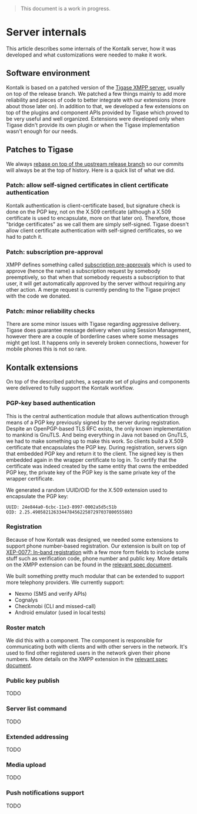 > This document is a work in progress.

Server internals
================
This article describes some internals of the Kontalk server, how it was
developed and what customizations were needed to make it work.


## Software environment
Kontalk is based on a patched version of the
[Tigase XMPP server](https://projects.tigase.org), usually on top of the
release branch. We patched a few things mainly to add more reliability and
pieces of code to better integrate with our extensions (more about those later
on).
In addition to that, we developed a few extensions on top of the plugins and
component APIs provided by Tigase which proved to be very useful and well
organized. Extensions were developed only when Tigase didn't provide its own
plugin or when the Tigase implementation wasn't enough for our needs.


## Patches to Tigase
We always [rebase on top of the upstream release branch](https://github.com/kontalk/tigase-server/commits/master)
so our commits will always be at the top of history. Here is a quick list of
what we did.

### Patch: allow self-signed certificates in client certificate authentication
Kontalk authentication is client-certificate based, but signature check is done
on the PGP key, not on the X.509 certificate (although a X.509 certificate is
used to encapsulate, more on that later on). Therefore, those "bridge
certificates" as we call them are simply self-signed. Tigase doesn't allow
client certificate authentication with self-signed certificates, so we had to
patch it.

### Patch: subscription pre-approval
XMPP defines something called [subscription pre-approvals](http://xmpp.org/rfcs/rfc6121.html#sub-preapproval)
which is used to approve (hence the name) a subscription request by somebody
preemptively, so that when that somebody requests a subscription to that user,
it will get automatically approved by the server without requiring any other
action. A merge request is currently pending to the Tigase project with the code
we donated.

### Patch: minor reliability checks
There are some minor issues with Tigase regarding aggressive delivery. Tigase
does guarantee message delivery when using Session Management, however there are
a couple of borderline cases where some messages might get lost. It happens only
in severely broken connections, however for mobile phones this is not so rare.


## Kontalk extensions
On top of the described patches, a separate set of plugins and components were
delivered to fully support the Kontalk workflow.

### PGP-key based authentication
This is the central authentication module that allows authentication through
means of a PGP key previously signed by the server during registration.
Despite an OpenPGP-based TLS RFC exists, the only known implementation to
mankind is GnuTLS. And being everything in Java not based on GnuTLS, we had to
make something up to make this work. So clients build a X.509 certificate that
encapsulates the PGP key. During registration, servers sign that embedded PGP
key and return it to the client. The signed key is then embedded again in the
wrapper certificate to log in. To certify that the certificate was indeed
created by the same entity that owns the embedded PGP key, the private key
of the PGP key is the same private key of the wrapper certificate.

We generated a random UUID/OID for the X.509 extension used to encapsulate the
PGP key:

```
UUID: 24e844a0-6cbc-11e3-8997-0002a5d5c51b
OID: 2.25.49058212633447845622587297037800555803
```

### Registration
Because of how Kontalk was designed, we needed some extensions to support
phone number-based registration. Our extension is built on top of
[XEP-0077: In-band registration](http://xmpp.org/extensions/xep-0077.html) with
a few more form fields to include some stuff such as verification code, phone
number and public key. More details on the XMPP extension can be found in the
[relevant spec document](https://github.com/kontalk/specs/blob/master/register.md).

We built something pretty much modular that can be extended to support more
telephony providers. We currently support:

* Nexmo (SMS and verify APIs)
* Cognalys
* Checkmobi (CLI and missed-call)
* Android emulator (used in local tests)

### Roster match
We did this with a component. The component is responsible for communicating
both with clients and with other servers in the network. It's used to find other
registered users in the network given their phone numbers.
More details on the XMPP extension in the [relevant spec document](https://github.com/kontalk/specs/blob/master/roster-match.md).

### Public key publish
TODO

### Server list command
TODO

### Extended addressing
TODO

### Media upload
TODO

### Push notifications support
TODO

